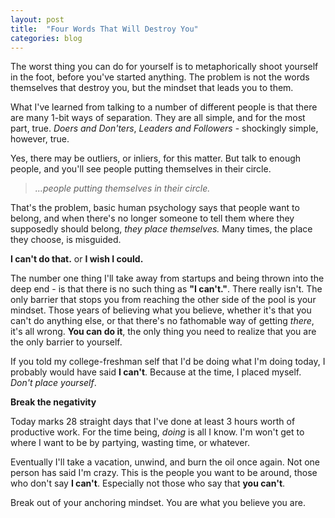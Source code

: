 ```yaml
---
layout: post
title:  "Four Words That Will Destroy You"
categories: blog
---
```


The worst thing you can do for yourself is to metaphorically shoot yourself in the foot, before you've started anything. The problem is not the words themselves that destroy you, but the mindset that leads you to them.

What I've learned from talking to a number of different people is that there are many 1-bit ways of separation. They are all simple, and for the most part, true. *Doers and Don'ters*, *Leaders and Followers* - shockingly simple, however, true.

Yes, there may be outliers, or inliers, for this matter. But talk to enough people, and you'll see people putting themselves in their circle.

> *...people putting themselves in their circle.*

That's the problem, basic human psychology says that people want to belong, and when there's no longer someone to tell them where they supposedly should belong, *they place themselves.* Many times, the place they choose, is misguided.

**I can't do that.** or **I wish I could.**

The number one thing I'll take away from startups and being thrown into the deep end - is that there is no such thing as **"I can't."**. There really isn't. The only barrier that stops you from reaching the other side of the pool is your mindset. Those years of believing what you believe, whether it's that you can't do anything else, or that there's no fathomable way of getting *there*, it's all wrong. **You can do it**, the only thing you need to realize that you are the only barrier to yourself.

If you told my college-freshman self that I'd be doing what I'm doing today, I probably would have said **I can't**. Because at the time, I placed myself. *Don't place yourself*.

**Break the negativity**

Today marks 28 straight days that I've done at least 3 hours worth of productive work. For the time being, *doing* is all I know. I'm won't get to where I want to be by partying, wasting time, or whatever.

Eventually I'll take a vacation, unwind, and burn the oil once again. Not one person has said I'm crazy. This is the people you want to be around, those who don't say **I can't**. Especially not those who say that **you can't**.

Break out of your anchoring mindset. You are what you believe you are.

